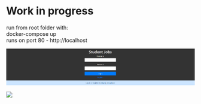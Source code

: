# Work in progress

run from root folder with:  
docker-compose up  
runs on port 80 - http://localhost

![](screenshots/1.png)

![](screenshots/2.gif)
